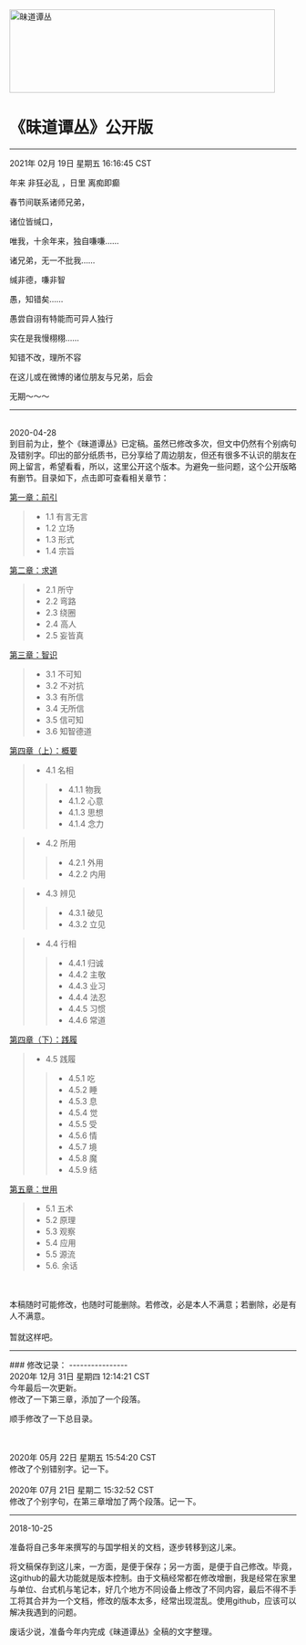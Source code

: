 <img src="./images/w.png" alt="昧道谭丛" title="昧道谭丛标题" height="146" width="466" />


# 《昧道谭丛》公开版
----------------

2021年 02月 19日 星期五 16:16:45 CST

年来 非狂必乱 ，日里 离痴即癫 

春节间联系诸师兄弟，

诸位皆缄口，

唯我，十余年来，独自嗛嗛……

诸兄弟，无一不批我……

缄非德，嗛非智

愚，知错矣……

愚尝自诩有特能而可异人独行

实在是我慢栩栩……

知错不改，理所不容

在这儿或在微博的诸位朋友与兄弟，后会

无期～～～


----------------

<br>
2020-04-28
<br>
到目前为止，整个《昧道谭丛》已定稿。虽然已修改多次，但文中仍然有个别病句及错别字。印出的部分纸质书，已分享给了周边朋友，但还有很多不认识的朋友在网上留言，希望看看，所以，这里公开这个版本。为避免一些问题，这个公开版略有删节。目录如下，点击即可查看相关章节：

<a href='https://github.com/qyyzm/wdtc/blob/master/a1.md'>第一章：前引 </a><br>
> *  1.1  有言无言
> *  1.2  立场
> *  1.3  形式
> *  1.4  宗旨

<a href='https://github.com/qyyzm/wdtc/blob/master/a2.md'>第二章：求道 </a><br>

> * 2.1  所守
> *  2.2  弯路
> *  2.3  绕圈
> *  2.4  高人
> *  2.5  妄皆真

<a href='https://github.com/qyyzm/wdtc/blob/master/a3.md'>第三章：智识 </a><br>
> *  3.1  不可知
> *  3.2  不对抗
> *  3.3  有所信
> *  3.4  无所信
> *  3.5  信可知
> *  3.6  知智德道

<a href='https://github.com/qyyzm/wdtc/blob/master/a4_a.md'>第四章（上）：概要 </a><br>
> *  4.1  名相
>> *  4.1.1  物我
>> *  4.1.2  心意
>> *  4.1.3  思想
>> *  4.1.4  念力

> *   4.2  所用
>> *  4.2.1  外用
>> *  4.2.2  内用

> *  4.3  辨见
>> *  4.3.1  破见
>> *  4.3.2  立见

> *  4.4  行相
>> *  4.4.1  归诚
>> *  4.4.2  主敬
>> *  4.4.3  业习
>> *  4.4.4  法忍
>> *  4.4.5  习惯
>> *  4.4.6  常道

<a href='https://github.com/qyyzm/wdtc/blob/master/a4_b.md'>第四章（下）：践履 </a><br>
> *  4.5  践履
>> *  4.5.1  吃
>> *  4.5.2  睡
>> *  4.5.3  息
>> *  4.5.4  觉
>> *  4.5.5  受
>> *  4.5.6  情
>> *   4.5.7  境
>> *  4.5.8  魔
>> *  4.5.9  结



<a href='https://github.com/qyyzm/wdtc/blob/master/a5.md'>第五章：世用 </a><br>

> * 5.1 五术
> *  5.2 原理
> *  5.3 观察
> *  5.4 应用
> *  5.5 源流
> *  5.6. 余话

<br>
<br>本稿随时可能修改，也随时可能删除。若修改，必是本人不满意；若删除，必是有人不满意。<br>
<br>暂就这样吧。

<hr>
### 修改记录：
----------------
<br>
2020年 12月 31日 星期四 12:14:21 CST
<br>今年最后一次更新。<br>
修改了一下第三章，添加了一个段落。<br>

顺手修改了一下总目录。

<br>
<br>
2020年 05月 22日 星期五 15:54:20 CST
<br>
修改了个别错别字。记一下。
<br><br>
2020年 07月 21日 星期二 15:32:52 CST
<br>
修改了个别字句，在第三章增加了两个段落。记一下。
<br>

<hr>
2018-10-25


准备将自己多年来撰写的与国学相关的文档，逐步转移到这儿来。

将文稿保存到这儿来，一方面，是便于保存；另一方面，是便于自己修改。毕竟，这github的最大功能就是版本控制。由于文稿经常都在修改增删，我是经常在家里与单位、台式机与笔记本，好几个地方不同设备上修改了不同内容，最后不得不手工将其合并为一个文档，修改的版本太多，经常出现混乱。使用github，应该可以解决我遇到的问题。

废话少说，准备今年内完成《昧道谭丛》全稿的文字整理。



